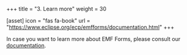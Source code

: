 +++
title = "3. Learn more"
weight = 30

[asset]
  icon = "fas fa-book"
  url = "https://www.eclipse.org/ecp/emfforms/documentation.html"
+++

In case you want to learn more about EMF Forms, please consult our [documentation](https://www.eclipse.org/ecp/emfforms/documentation.html).
